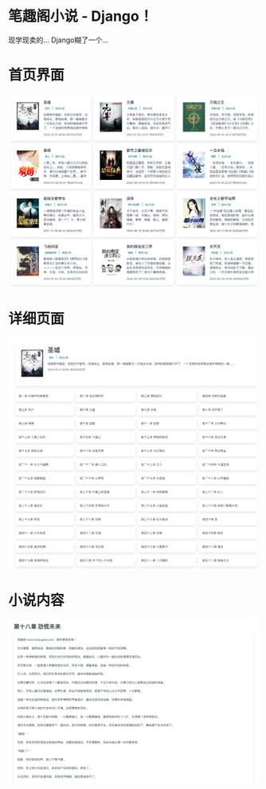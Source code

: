 # 笔趣阁小说 - Django！

现学现卖的... Django糊了一个...

# 首页界面
![](./images/index.png)

# 详细页面
![](./images/details.png)

# 小说内容
![](./images/chapter_detail.png)
